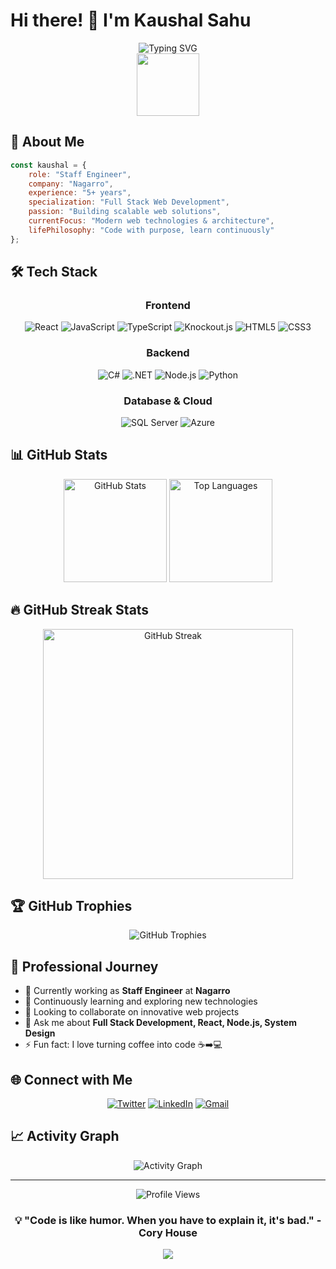 # Hi there! 👋 I'm Kaushal Sahu

<div align="center">
  <img src="https://readme-typing-svg.herokuapp.com?font=Fira+Code&size=30&duration=3000&pause=1000&color=2E96F7&center=true&vCenter=true&width=600&lines=Staff+Engineer+%40+Nagarro;Full+Stack+Web+Developer;5%2B+Years+of+Experience;Building+Amazing+Web+Solutions" alt="Typing SVG" />
</div>

<div align="center">
  <img src="https://media.giphy.com/media/M9gbBd9nbDrOTu1Mqx/giphy.gif" width="100"/>
</div>

## 🚀 About Me

```javascript
const kaushal = {
    role: "Staff Engineer",
    company: "Nagarro",
    experience: "5+ years",
    specialization: "Full Stack Web Development",
    passion: "Building scalable web solutions",
    currentFocus: "Modern web technologies & architecture",
    lifePhilosophy: "Code with purpose, learn continuously"
};
```

## 🛠️ Tech Stack

<div align="center">

### Frontend
![React](https://img.shields.io/badge/React-20232A?style=for-the-badge&logo=react&logoColor=61DAFB)
![JavaScript](https://img.shields.io/badge/JavaScript-F7DF1E?style=for-the-badge&logo=javascript&logoColor=black)
![TypeScript](https://img.shields.io/badge/TypeScript-007ACC?style=for-the-badge&logo=typescript&logoColor=white)
![Knockout.js](https://img.shields.io/badge/Knockout.js-E94E1B?style=for-the-badge&logo=knockout.js&logoColor=white)
![HTML5](https://img.shields.io/badge/HTML5-E34F26?style=for-the-badge&logo=html5&logoColor=white)
![CSS3](https://img.shields.io/badge/CSS3-1572B6?style=for-the-badge&logo=css3&logoColor=white)

### Backend
![C#](https://img.shields.io/badge/C%23-239120?style=for-the-badge&logo=c-sharp&logoColor=white)
![.NET](https://img.shields.io/badge/.NET-5C2D91?style=for-the-badge&logo=.net&logoColor=white)
![Node.js](https://img.shields.io/badge/Node.js-43853D?style=for-the-badge&logo=node.js&logoColor=white)
![Python](https://img.shields.io/badge/Python-3776AB?style=for-the-badge&logo=python&logoColor=white)

### Database & Cloud
![SQL Server](https://img.shields.io/badge/Microsoft%20SQL%20Server-CC2927?style=for-the-badge&logo=microsoft%20sql%20server&logoColor=white)
![Azure](https://img.shields.io/badge/Microsoft_Azure-0089D0?style=for-the-badge&logo=microsoft-azure&logoColor=white)

</div>

## 📊 GitHub Stats

<div align="center">
  <img src="https://github-readme-stats.vercel.app/api?username=kaushalsahu&show_icons=true&theme=tokyonight&hide_border=true&count_private=true" alt="GitHub Stats" height="165">
  <img src="https://github-readme-stats.vercel.app/api/top-langs/?username=kaushalsahu&layout=compact&theme=tokyonight&hide_border=true" alt="Top Languages" height="165">
</div>

## 🔥 GitHub Streak Stats

<div align="center">
  <img src="https://github-readme-streak-stats.herokuapp.com/?user=kaushalsahu&theme=tokyonight&hide_border=true" alt="GitHub Streak" width="400">
</div>

## 🏆 GitHub Trophies
<div align="center">
  <img src="https://github-profile-trophy.screw-hand.vercel.app/?username=kaushalsahu&rank=-UNKNOWN,-C&margin-w=4" alt="GitHub Trophies">
</div>

## 💼 Professional Journey

- 🔭 Currently working as **Staff Engineer** at **Nagarro**
- 🌱 Continuously learning and exploring new technologies
- 👯 Looking to collaborate on innovative web projects
- 💬 Ask me about **Full Stack Development, React, Node.js, System Design**
- ⚡ Fun fact: I love turning coffee into code ☕➡️💻

## 🌐 Connect with Me

<div align="center">
  
[![Twitter](https://img.shields.io/badge/Twitter-1DA1F2?style=for-the-badge&logo=twitter&logoColor=white)](https://twitter.com/kaushalsahu_)
[![LinkedIn](https://img.shields.io/badge/LinkedIn-0077B5?style=for-the-badge&logo=linkedin&logoColor=white)](https://www.linkedin.com/in/kaushalsahu/)
[![Gmail](https://img.shields.io/badge/Gmail-D14836?style=for-the-badge&logo=gmail&logoColor=white)](mailto:kaushal.raj.sahu@gmail.com)

</div>

## 📈 Activity Graph
<div align="center">
  <img src="https://github-readme-activity-graph.vercel.app/graph?username=kaushalsahu&theme=tokyo-night&hide_border=true" alt="Activity Graph">
</div>

---

<div align="center">
  <img src="https://komarev.com/ghpvc/?username=kaushalsahu&label=Profile%20views&color=0e75b6&style=flat" alt="Profile Views" />
</div>

<div align="center">
  <h3>💡 "Code is like humor. When you have to explain it, it's bad." - Cory House</h3>
</div>

<div align="center">
  <img src="https://capsule-render.vercel.app/api?type=waving&color=gradient&height=100&section=footer"/>
</div>
